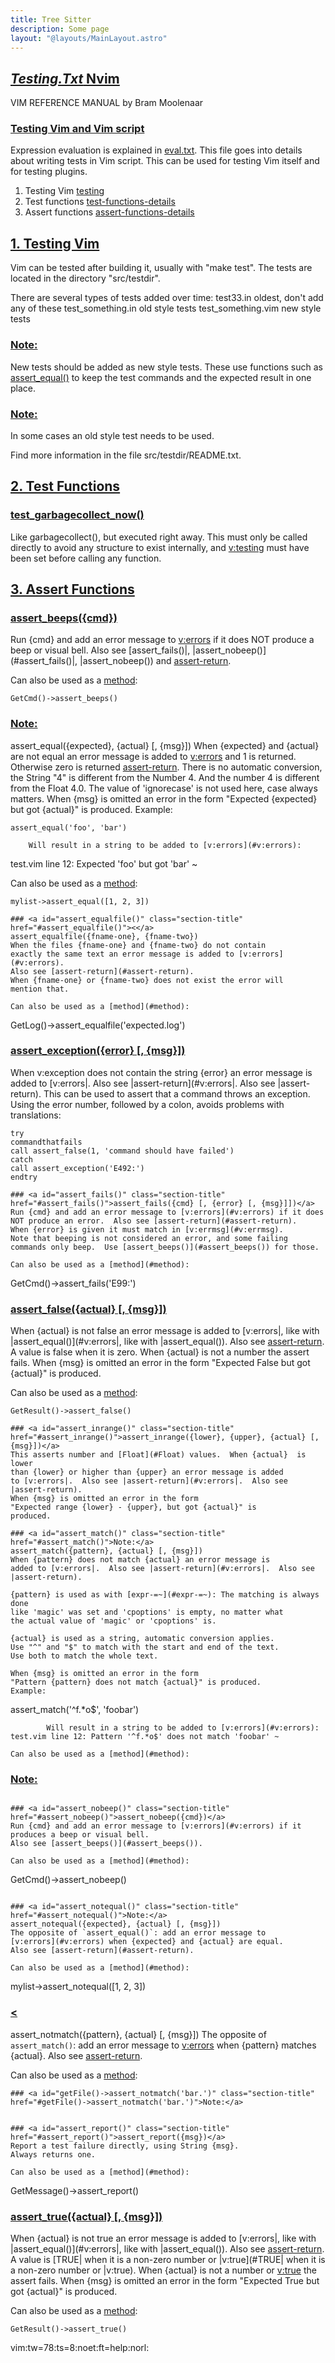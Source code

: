 ```yaml
---
title: Tree Sitter
description: Some page
layout: "@layouts/MainLayout.astro"
---
```



## <a id="" class="section-title" href="#">*Testing.Txt*	Nvim</a> 

VIM REFERENCE MANUAL	  by Bram Moolenaar


### <a id="testing-support" class="section-title" href="#testing-support">Testing Vim and Vim script</a>

Expression evaluation is explained in [eval.txt](#eval.txt).  This file goes into details
about writing tests in Vim script.  This can be used for testing Vim itself
and for testing plugins.

1. Testing Vim				[testing](#testing)
2. Test functions			[test-functions-details](#test-functions-details)
3. Assert functions			[assert-functions-details](#assert-functions-details)


## <a id="testing" class="section-title" href="#testing">1. Testing Vim</a> 

Vim can be tested after building it, usually with "make test".
The tests are located in the directory "src/testdir".

There are several types of tests added over time:
test33.in		oldest, don't add any of these
test_something.in	old style tests
test_something.vim	new style tests

### <a id="new-style-testing" class="section-title" href="#new-style-testing">Note:</a>
New tests should be added as new style tests.  These use functions such as
[assert_equal()](#assert_equal()) to keep the test commands and the expected result in one
place.
### <a id="old-style-testing" class="section-title" href="#old-style-testing">Note:</a>
In some cases an old style test needs to be used.

Find more information in the file src/testdir/README.txt.


## <a id="test-functions-details" class="section-title" href="#test-functions-details">2. Test Functions</a> 

### <a id="test_garbagecollect_now()" class="section-title" href="#test_garbagecollect_now()">test_garbagecollect_now()</a>
Like garbagecollect(), but executed right away.  This must
only be called directly to avoid any structure to exist
internally, and [v:testing](#v:testing) must have been set before calling
any function.


## <a id="assert-functions-details" class="section-title" href="#assert-functions-details">3. Assert Functions</a> 

### <a id="assert_beeps()" class="section-title" href="#assert_beeps()">assert_beeps({cmd})</a>
Run {cmd} and add an error message to [v:errors](#v:errors) if it does
NOT produce a beep or visual bell.
Also see [assert_fails()|, |assert_nobeep()](#assert_fails()|, |assert_nobeep()) and
[assert-return](#assert-return).

Can also be used as a [method](#method):
```
GetCmd()->assert_beeps()

```

### <a id="assert_equal()" class="section-title" href="#assert_equal()">Note:</a>
assert_equal({expected}, {actual} [, {msg}])
When {expected} and {actual} are not equal an error message is
added to [v:errors](#v:errors) and 1 is returned.  Otherwise zero is
returned [assert-return](#assert-return).
There is no automatic conversion, the String "4" is different
from the Number 4.  And the number 4 is different from the
Float 4.0.  The value of 'ignorecase' is not used here, case
always matters.
When {msg} is omitted an error in the form "Expected
{expected} but got {actual}" is produced.
Example:
```
assert_equal('foo', 'bar')

```
		Will result in a string to be added to [v:errors](#v:errors):
test.vim line 12: Expected 'foo' but got 'bar' ~

Can also be used as a [method](#method):
```
mylist->assert_equal([1, 2, 3])

### <a id="assert_equalfile()" class="section-title" href="#assert_equalfile()"><</a>
assert_equalfile({fname-one}, {fname-two})
When the files {fname-one} and {fname-two} do not contain
exactly the same text an error message is added to [v:errors](#v:errors).
Also see [assert-return](#assert-return).
When {fname-one} or {fname-two} does not exist the error will
mention that.

Can also be used as a [method](#method):
```
GetLog()->assert_equalfile('expected.log')

### <a id="assert_exception()" class="section-title" href="#assert_exception()">assert_exception({error} [, {msg}])</a>
When v:exception does not contain the string {error} an error
message is added to [v:errors|.  Also see |assert-return](#v:errors|.  Also see |assert-return).
This can be used to assert that a command throws an exception.
Using the error number, followed by a colon, avoids problems
with translations:
```
try
commandthatfails
call assert_false(1, 'command should have failed')
catch
call assert_exception('E492:')
endtry

### <a id="assert_fails()" class="section-title" href="#assert_fails()">assert_fails({cmd} [, {error} [, {msg}]])</a>
Run {cmd} and add an error message to [v:errors](#v:errors) if it does
NOT produce an error.  Also see [assert-return](#assert-return).
When {error} is given it must match in [v:errmsg](#v:errmsg).
Note that beeping is not considered an error, and some failing
commands only beep.  Use [assert_beeps()](#assert_beeps()) for those.

Can also be used as a [method](#method):
```
GetCmd()->assert_fails('E99:')

### <a id="assert_false()" class="section-title" href="#assert_false()">assert_false({actual} [, {msg}])</a>
When {actual} is not false an error message is added to
[v:errors|, like with |assert_equal()](#v:errors|, like with |assert_equal()).
Also see [assert-return](#assert-return).
A value is false when it is zero. When {actual} is not a
number the assert fails.
When {msg} is omitted an error in the form
"Expected False but got {actual}" is produced.

Can also be used as a [method](#method):
```
GetResult()->assert_false()

### <a id="assert_inrange()" class="section-title" href="#assert_inrange()">assert_inrange({lower}, {upper}, {actual} [, {msg}])</a>
This asserts number and [Float](#Float) values.  When {actual}  is lower
than {lower} or higher than {upper} an error message is added
to [v:errors|.  Also see |assert-return](#v:errors|.  Also see |assert-return).
When {msg} is omitted an error in the form
"Expected range {lower} - {upper}, but got {actual}" is
produced.

### <a id="assert_match()" class="section-title" href="#assert_match()">Note:</a>
assert_match({pattern}, {actual} [, {msg}])
When {pattern} does not match {actual} an error message is
added to [v:errors|.  Also see |assert-return](#v:errors|.  Also see |assert-return).

{pattern} is used as with [expr-=~](#expr-=~): The matching is always done
like 'magic' was set and 'cpoptions' is empty, no matter what
the actual value of 'magic' or 'cpoptions' is.

{actual} is used as a string, automatic conversion applies.
Use "^" and "$" to match with the start and end of the text.
Use both to match the whole text.

When {msg} is omitted an error in the form
"Pattern {pattern} does not match {actual}" is produced.
Example:
```
assert_match('^f.*o$', 'foobar')

```
		Will result in a string to be added to [v:errors](#v:errors):
test.vim line 12: Pattern '^f.*o$' does not match 'foobar' ~

Can also be used as a [method](#method):
```
### <a id="getFile()->assert_match('foo.')" class="section-title" href="#getFile()->assert_match('foo.')">Note:</a>

```

### <a id="assert_nobeep()" class="section-title" href="#assert_nobeep()">assert_nobeep({cmd})</a>
Run {cmd} and add an error message to [v:errors](#v:errors) if it
produces a beep or visual bell.
Also see [assert_beeps()](#assert_beeps()).

Can also be used as a [method](#method):
```
GetCmd()->assert_nobeep()

```

### <a id="assert_notequal()" class="section-title" href="#assert_notequal()">Note:</a>
assert_notequal({expected}, {actual} [, {msg}])
The opposite of `assert_equal()`: add an error message to
[v:errors](#v:errors) when {expected} and {actual} are equal.
Also see [assert-return](#assert-return).

Can also be used as a [method](#method):
```
mylist->assert_notequal([1, 2, 3])

### <a id="assert_notmatch()" class="section-title" href="#assert_notmatch()"><</a>
assert_notmatch({pattern}, {actual} [, {msg}])
The opposite of `assert_match()`: add an error message to
[v:errors](#v:errors) when {pattern} matches {actual}.
Also see [assert-return](#assert-return).

Can also be used as a [method](#method):
```
### <a id="getFile()->assert_notmatch('bar.')" class="section-title" href="#getFile()->assert_notmatch('bar.')">Note:</a>


### <a id="assert_report()" class="section-title" href="#assert_report()">assert_report({msg})</a>
Report a test failure directly, using String {msg}.
Always returns one.

Can also be used as a [method](#method):
```
GetMessage()->assert_report()


### <a id="assert_true()" class="section-title" href="#assert_true()">assert_true({actual} [, {msg}])</a>
When {actual} is not true an error message is added to
[v:errors|, like with |assert_equal()](#v:errors|, like with |assert_equal()).
Also see [assert-return](#assert-return).
A value is [TRUE| when it is a non-zero number or |v:true](#TRUE| when it is a non-zero number or |v:true).
When {actual} is not a number or [v:true](#v:true) the assert fails.
When {msg} is omitted an error in the form "Expected True but
got {actual}" is produced.

Can also be used as a [method](#method):
```
GetResult()->assert_true()

```


vim:tw=78:ts=8:noet:ft=help:norl:

